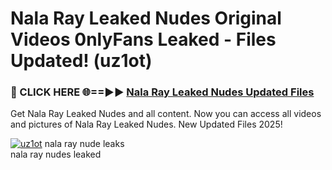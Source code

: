 # Nala Ray Leaked Nudes Original Videos 0nlyFans Leaked - Files Updated! (uz1ot)

<h3>🔴 CLICK HERE 🌐==►► <a href="https://tinyurl.com/yrmya6cz" rel="nofollow">Nala Ray Leaked Nudes Updated Files</a></h3>

Get Nala Ray Leaked Nudes and all content. Now you can access all videos and pictures of Nala Ray Leaked Nudes. New Updated Files 2025!

[![uz1ot](https://i.imgur.com/FMdXYCs.gif)](https://tinyurl.com/yrmya6cz)
nala ray nude leaks<br>
nala ray nudes leaked